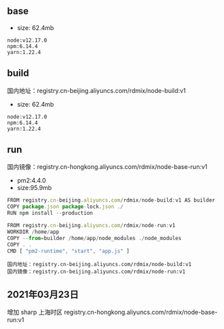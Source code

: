 ## base

* size: 62.4mb
```
node:v12.17.0
npm:6.14.4
yarn:1.22.4
```

## build
国内地址：registry.cn-beijing.aliyuncs.com/rdmix/node-build:v1
* size: 62.4mb
```
node:v12.17.0
npm:6.14.4
yarn:1.22.4
```

## run
国内镜像：registry.cn-hongkong.aliyuncs.com/rdmix/node-base-run:v1
* pm2:4.4.0 
* size:95.9mb


```js
FROM registry.cn-beijing.aliyuncs.com/rdmix/node-build:v1 AS builder
COPY package.json package-lock.json ./
RUN npm install --production

FROM registry.cn-beijing.aliyuncs.com/rdmix/node-run:v1
WORKDIR /home/app
COPY --from=builder /home/app/node_modules ./node_modules
COPY . .
CMD [ "pm2-runtime", "start", "app.js" ]
```

```
国内地址：registry.cn-beijing.aliyuncs.com/rdmix/node-build:v1
国内镜像：registry.cn-beijing.aliyuncs.com/rdmix/node-run:v1
```


## 2021年03月23日
增加  sharp 上海时区
registry.cn-hongkong.aliyuncs.com/rdmix/node-base-run:v1